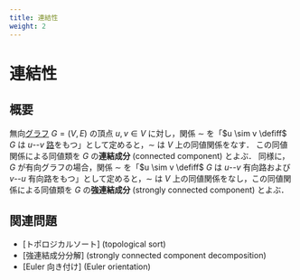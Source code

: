 ```yaml
---
title: 連結性
weight: 2
---
```


# 連結性
## 概要
無向[グラフ](..) $G = (V,E)$ の頂点 $u,v \in V$ に対し，関係 $\sim$ を「$u \sim v \defiff$ $G$ は $u$--$v$ [路](../path)をもつ」として定めると，$\sim$ は $V$ 上の同値関係をなす．
この同値関係による同値類を $G$ の**連結成分** (connected component) とよぶ．
同様に，$G$ が有向グラフの場合，関係 $\sim$ を「$u \sim v \defiff$ $G$ は $u$--$v$ 有向路および $v$--$u$ 有向路をもつ」として定めると，$\sim$ は $V$ 上の同値関係をなし，この同値関係による同値類を $G$ の**強連結成分** (strongly connected component) とよぶ．

## 関連問題
* [トポロジカルソート] (topological sort)
* [強連結成分分解] (strongly connected component decomposition)
* [Euler 向き付け] (Euler orientation)

